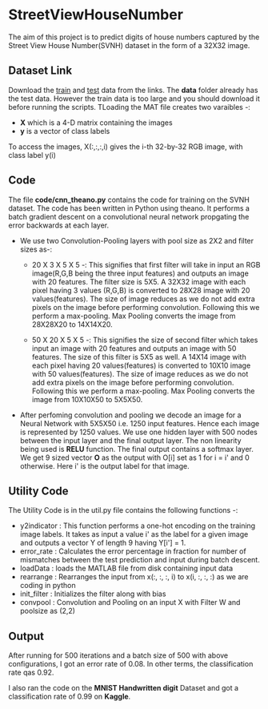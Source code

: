 # StreetViewHouseNumber
The aim of this project is to predict digits of house numbers captured by the Street View House Number(SVNH) dataset in the form of a 32X32 image.

## Dataset Link

Download the [train](http://ufldl.stanford.edu/housenumbers/train_32x32.mat) and [test](http://ufldl.stanford.edu/housenumbers/test_32x32.mat) data from the links. The **data** folder already has the test data. However the train data is too large and you should download it before running the scripts. TLoading the MAT file creates two varaibles -:

- **X** which is a 4-D matrix containing the images
- **y** is a vector of class labels

To access the images, X(:,:,:,i) gives the i-th 32-by-32 RGB image, with class label y(i)

## Code

The file **code/cnn_theano.py** contains the code for training on the SVNH dataset. The code has been written in Python using theano. It performs a batch gradient descent on a convolutional neural network propgating the error backwards at each layer.

- We use two Convolution-Pooling layers with pool size as 2X2 and filter sizes as-:

    * 20 X 3 X 5 X 5 -: This signifies that first filter will take in input an RGB image(R,G,B being the three input features) and       outputs an image with 20 features. The filter size is 5X5.
    A 32X32 image with each pixel having 3 values (R,G,B) is converted to 28X28 image with 20 values(features). The size of image reduces as we do not add extra pixels on the image before performing convolution. Following this we perform a max-pooling. Max Pooling converts the image from 28X28X20 to 14X14X20.

    * 50 X 20 X 5 X 5 -: This signifies the size of second filter which takes input an image with 20 features and outputs an image with 50 features. The size of this filter is 5X5 as well.
    A 14X14 image with each pixel having 20 values(features) is converted to 10X10 image with 50 values(features). The size of image reduces as we do not add extra pixels on the image before performing convolution. Following this we perform a max-pooling. Max Pooling converts the image from 10X10X50 to 5X5X50.

- After perfoming convolution and pooling we decode an image for a Neural Network with 5X5X50 i.e. 1250 input features. Hence each image is represented by 1250 values. We use one hidden layer with 500 nodes between the input layer and the final output layer. The non linearity being used is **RELU** function. The final output contains a softmax layer. We get 9 sized vector **O** as the output with O[i] set as 1 for i = i' and 0 otherwise. Here i' is the output label for that image. 

## Utility Code

The Utility Code is in the util.py file contains the following functions -:

- y2indicator : This function performs a one-hot encoding on the training image labels. It takes as input a value i' as the label for a given image and outputs a vector Y of length 9 having Y[i'] = 1.
- error_rate : Calculates the error percentage in fraction for number of mismatches between the test prediction and input during batch descent.
- loadData : loads the MATLAB file from disk containing input data
- rearrange : Rearranges the input from x(:, :, :, i) to x(i, :, :, :) as we are coding in python
- init_filter : Initializes the filter along with bias
- convpool : Convolution and Pooling on an input X with Filter W and poolsize as (2,2)

## Output

After running for 500 iterations and a batch size of 500 with above configurations, I got an error rate of 0.08. In other terms, the classification rate qas 0.92.

I also ran the code on the **MNIST Handwritten digit**  Dataset and got a classification rate of 0.99 on **Kaggle**.
